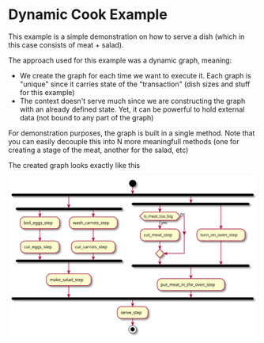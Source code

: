 # Dynamic Cook Example

This example is a simple demonstration on how to serve a dish (which in this case consists of meat + salad).

The approach used for this example was a dynamic graph, meaning:
- We create the graph for each time we want to execute it. Each graph is "unique" since it carries state of the "transaction" (dish sizes and stuff for this example)
- The context doesn't serve much since we are constructing the graph with an already defined state. Yet, it can be powerful to hold external data (not bound to any part of the graph)

For demonstration purposes, the graph is built in a single method. Note that you can easily decouple this into N more meaningfull methods (one for creating a stage of the meat, another for the salad, etc)

The created graph looks exactly like this

![](template.svg)
